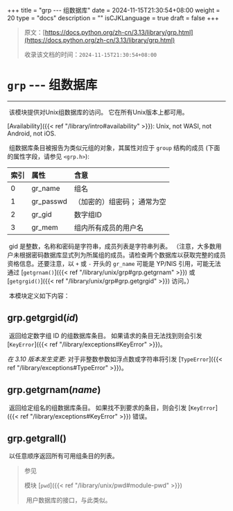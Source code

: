 +++
title = "grp --- 组数据库"
date = 2024-11-15T21:30:54+08:00
weight = 20
type = "docs"
description = ""
isCJKLanguage = true
draft = false
+++

> 原文：[https://docs.python.org/zh-cn/3.13/library/grp.html](https://docs.python.org/zh-cn/3.13/library/grp.html)
>
> 收录该文档的时间：`2024-11-15T21:30:54+08:00`

# `grp` --- 组数据库

------

​	该模块提供对Unix组数据库的访问。 它在所有Unix版本上都可用。

[Availability]({{< ref "/library/intro#availability" >}}): Unix, not WASI, not Android, not iOS.

​	组数据库条目被报告为类似元组的对象，其属性对应于 `group` 结构的成员 (下面的属性字段，请参见 `<grp.h>`):

| 索引 | 属性      | 含意                        |
| :--- | :-------- | :-------------------------- |
| 0    | gr_name   | 组名                        |
| 1    | gr_passwd | （加密的）组密码； 通常为空 |
| 2    | gr_gid    | 数字组ID                    |
| 3    | gr_mem    | 组内所有成员的用户名        |

​	gid 是整数，名称和密码是字符串，成员列表是字符串列表。 （注意，大多数用户未根据密码数据库显式列为所属组的成员。请检查两个数据库以获取完整的成员资格信息。还要注意，以 `+` 或 `-` 开头的 `gr_name` 可能是 YP/NIS 引用，可能无法通过 [`getgrnam()`]({{< ref "/library/unix/grp#grp.getgrnam" >}}) 或 [`getgrgid()`]({{< ref "/library/unix/grp#grp.getgrgid" >}}) 访问。）

​	本模块定义如下内容：

## grp.**getgrgid**(*id*)

​	返回给定数字组 ID 的组数据库条目。 如果请求的条目无法找到则会引发 [`KeyError`]({{< ref "/library/exceptions#KeyError" >}})。

*在 3.10 版本发生变更:* 对于非整数参数如浮点数或字符串将引发 [`TypeError`]({{< ref "/library/exceptions#TypeError" >}})。

## grp.**getgrnam**(*name*)

​	返回给定组名的组数据库条目。 如果找不到要求的条目，则会引发 [`KeyError`]({{< ref "/library/exceptions#KeyError" >}}) 错误。

## grp.**getgrall**()

​	以任意顺序返回所有可用组条目的列表。

> 参见
>
> 模块 [`pwd`]({{< ref "/library/unix/pwd#module-pwd" >}})
>
> ​	用户数据库的接口，与此类似。
